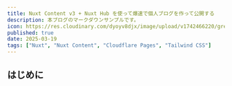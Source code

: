 ```yaml
---
title: Nuxt Content v3 + Nuxt Hub を使って爆速で個人ブログを作って公開する
description: 本ブログのマークダウンサンプルです。
icon: https://res.cloudinary.com/dyoyv8djx/image/upload/v1742466220/green-transparent_gw7l0b.png
published: true
date: 2025-03-19
tags: ["Nuxt", "Nuxt Content", "Cloudflare Pages", "Tailwind CSS"]
---
```


## はじめに

